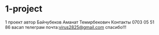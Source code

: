 # 1-project
1 проект 
автор Байчубеков Аманат Темирбекович 
Контакты 0703 05 51 86 васап телеграм 
почта:virus2825@gmail.com
спасибо!!!
